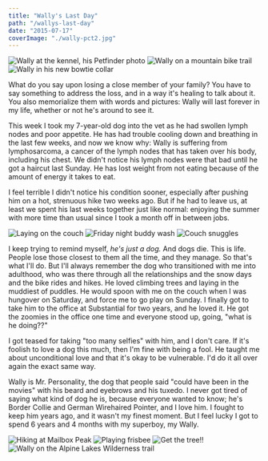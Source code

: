 ```yaml
---
title: "Wally's Last Day"
path: "/wallys-last-day"
date: "2015-07-17"
coverImage: "./wally-pct2.jpg"
---
```


<div class="inline-image-grid">
    <img alt="Wally at the kennel, his Petfinder photo" src="./2015-03-24.jpg" />
    <img alt="Wally on a mountain bike trail" src="./2015-03-23.jpg" />
    <img alt="Wally in his new bowtie collar" src="./2015-03-01.jpg" />
</div>

What do you say upon losing a close member of your family? You have to say something to address the loss, and in a way it's healing to talk about it. You also memorialize them with words and pictures: Wally will last forever in my life, whether or not he's around to see it.

This week I took my 7-year-old dog into the vet as he had swollen lymph nodes and poor appetite. He has had trouble cooling down and breathing in the last few weeks, and now we know why: Wally is suffering from lymphosarcoma, a cancer of the lymph nodes that has taken over his body, including his chest. We didn't notice his lymph nodes were that bad until he got a haircut last Sunday. He has lost weight from not eating because of the amount of energy it takes to eat.

I feel terrible I didn't notice his condition sooner, especially after pushing him on a hot, strenuous hike two weeks ago. But if he had to leave us, at least we spent his last weeks together just like normal: enjoying the summer with more time than usual since I took a month off in between jobs.

<div class="inline-image-grid">
    <img alt="Laying on the couch" src="./2012-04-14.jpg" />
    <img alt="Friday night buddy wash" src="./2012-05-12.jpg" />
    <img alt="Couch snuggles" src="./2012-02-24.jpg" />
</div>

I keep trying to remind myself, _he's just a dog._ And dogs die. This is life. People lose those closest to them all the time, and they manage. So that's what I'll do. But I'll always remember the dog who transitioned with me into adulthood, who was there through all the relationships and the snow days and the bike rides and hikes. He loved climbing trees and laying in the muddiest of puddles. He would spoon with me on the couch when I was hungover on Saturday, and force me to go play on Sunday. I finally got to take him to the office at Substantial for two years, and he loved it. He got the zoomies in the office one time and everyone stood up, going, "what is he doing??"

I got teased for taking "too many selfies" with him, and I don't care. If it's foolish to love a dog this much, then I'm fine with being a fool. He taught me about unconditional love and that it's okay to be vulnerable. I'd do it all over again the exact same way.

Wally is Mr. Personality, the dog that people said "could have been in the movies" with his beard and eyebrows and his tuxedo. I never got tired of saying what kind of dog he is, because everyone wanted to know; he's Border Collie and German Wirehaired Pointer, and I love him. I fought to keep him years ago, and it wasn't my finest moment. But I feel lucky I got to spend 6 years and 4 months with my superboy, my Wally.

<div class="inline-image-grid">
    <img alt="Hiking at Mailbox Peak" src="./2012-07-08.jpg" />
    <img alt="Playing frisbee" src="./2012-04-10.jpg" />
    <img alt="Get the tree!!" src="./2012-06-17.jpg" />
</div>

<img alt="Wally on the Alpine Lakes Wilderness trail" src="./wally-pct2.jpg" />
